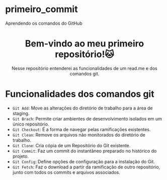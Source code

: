 # primeiro_commit
Aprendendo os comandos do GitHub
<h1 align="center">Bem-vindo ao meu primeiro repositório!🐱</h1>
<P align="center">Nesse repositório entenderei as funcionalidades de um read.me e dos comandos git.</P>

<h1>Funcionalidades dos comandos git</h1>

- `Git Add`: Move as alterações do diretório de trabalho para a área de staging.
- `Git Brach`: Permite criar ambientes de desenvolvimento isolados em um único repositório.
- `Git Checkout`: É a forma de navegar pelas ramificações existentes.
- `Git Clean`: Remove os arquivos não monitorados do diretório de trabalho.
- `Git Clone`: Cria cópia de um Repositório do Git existente.
- `Git Commit`: Faz um commit do instantâneo preparado no histórico do projeto.
- `Git Config`: Define opções de configuração para a instalação do Git.
- `Git Fetch`: Faz o download a partir da ramificação de outro repositório, junto com todos os commits e arquivos associados.
